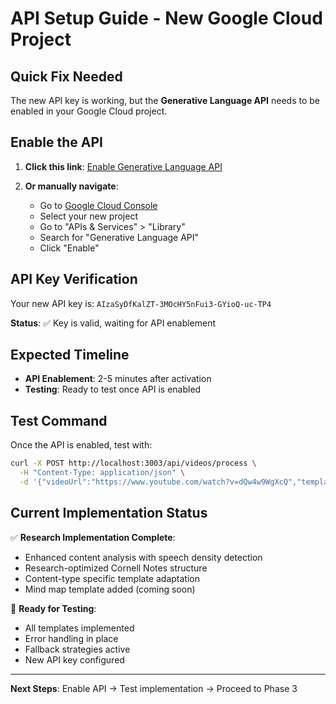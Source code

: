 # API Setup Guide - New Google Cloud Project

## Quick Fix Needed

The new API key is working, but the **Generative Language API** needs to be enabled in your Google Cloud project.

## Enable the API

1. **Click this link**: [Enable Generative Language API](https://console.developers.google.com/apis/api/generativelanguage.googleapis.com/overview?project=814592752791)

2. **Or manually navigate**:
   - Go to [Google Cloud Console](https://console.cloud.google.com/)
   - Select your new project
   - Go to "APIs & Services" > "Library"
   - Search for "Generative Language API"
   - Click "Enable"

## API Key Verification

Your new API key is: `AIzaSyDfKalZT-3MOcHY5nFui3-GYioQ-uc-TP4`

**Status**: ✅ Key is valid, waiting for API enablement

## Expected Timeline

- **API Enablement**: 2-5 minutes after activation
- **Testing**: Ready to test once API is enabled

## Test Command

Once the API is enabled, test with:

```bash
curl -X POST http://localhost:3003/api/videos/process \
  -H "Content-Type: application/json" \
  -d '{"videoUrl":"https://www.youtube.com/watch?v=dQw4w9WgXcQ","template":"studyNotes"}'
```

## Current Implementation Status

✅ **Research Implementation Complete**:
- Enhanced content analysis with speech density detection
- Research-optimized Cornell Notes structure
- Content-type specific template adaptation
- Mind map template added (coming soon)

🚧 **Ready for Testing**:
- All templates implemented
- Error handling in place
- Fallback strategies active
- New API key configured

---

**Next Steps**: Enable API → Test implementation → Proceed to Phase 3
